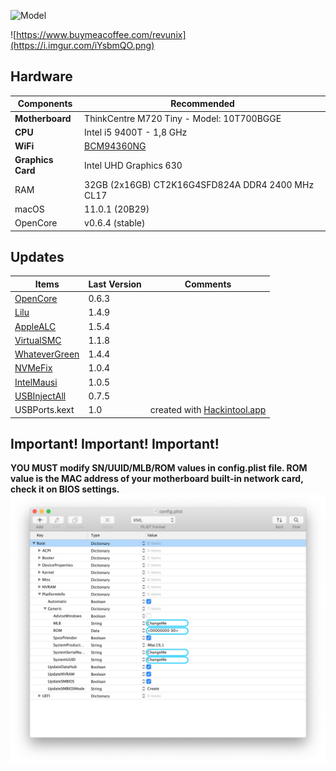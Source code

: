 ![Model](https://www.e-systems.de/media/image/a7/d3/9d/Lenovo-Thinkcentre-M720-Tiny-9qgYqmRzVSO0xo.png)

![https://www.buymeacoffee.com/revunix](https://i.imgur.com/iYsbmQO.png)

## Hardware
Components | Recommended
------------ | -------------
**Motherboard** | ThinkCentre M720 Tiny - Model: 10T700BGGE
**CPU** | Intel i5 9400T - 1,8 GHz
**WiFi** | [BCM94360NG](https://www.aliexpress.com/item/4001120137796.html?)
**Graphics Card** | Intel UHD Graphics 630
RAM | 32GB (2x16GB) CT2K16G4SFD824A DDR4 2400 MHz CL17
macOS | 11.0.1 (20B29)
OpenCore | v0.6.4 (stable)


## Updates
Items | Last Version | Comments
------------ | ------------- | -------------
[OpenCore](https://github.com/acidanthera/OpenCorePkg/releases/latest) | 0.6.3 |
[Lilu](https://github.com/acidanthera/Lilu/releases/latest) | 1.4.9 | 
[AppleALC](https://github.com/acidanthera/AppleALC/releases/latest) | 1.5.4 |
[VirtualSMC](https://github.com/acidanthera/VirtualSMC/releases/latest) | 1.1.8 |
[WhateverGreen](https://github.com/acidanthera/whatevergreen/releases/latest) | 1.4.4 |
[NVMeFix](https://github.com/acidanthera/NVMeFix/releases/latest) | 1.0.4 |
[IntelMausi](https://github.com/acidanthera/IntelMausi) | 1.0.5 |
[USBInjectAll](https://github.com/RehabMan/OS-X-USB-Inject-All) | 0.7.5 |
USBPorts.kext | 1.0 | created with [Hackintool.app](https://github.com/headkaze/Hackintool/releases/latest)


## Important! Important! Important!

**YOU MUST modify SN/UUID/MLB/ROM values in config.plist file. ROM value is the MAC address of your motherboard built-in network card, check it on BIOS settings.**
![SN/UUID/MLB](https://github.com/revunix/GIGABYTE-X399-Designare-EX/blob/main/images/MLBUUIDSN.png?raw=true)
